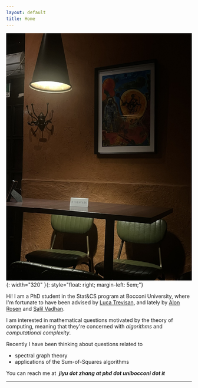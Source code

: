 ```yaml
---
layout: default
title: Home
---
```




![PROG](/assets/prog.jpg){: width="320" }{: style="float: right; margin-left: 5em;"}


Hi! I am a PhD student in the Stat&CS program at Bocconi University, where I'm fortunate to have been advised by [Luca Trevisan](https://lucatrevisan.github.io/), and lately by [Alon Rosen](https://www.alonrosen.net/) and [Salil Vadhan](https://salil.seas.harvard.edu/).

I am interested in mathematical questions motivated by the theory of computing, meaning that they're concerned with *algorithms* and *computational complexity*. 

Recently I have been thinking about questions related to

* spectral graph theory
* applications of the Sum-of-Squares algorithms


You can reach me at &nbsp;***jiyu dot zhang at phd dot unibocconi dot it***

---








